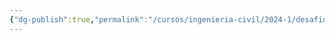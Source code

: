 ```yaml
---
{"dg-publish":true,"permalink":"/cursos/ingenieria-civil/2024-1/desafios-de-la-ingenieria/"}
---
```


